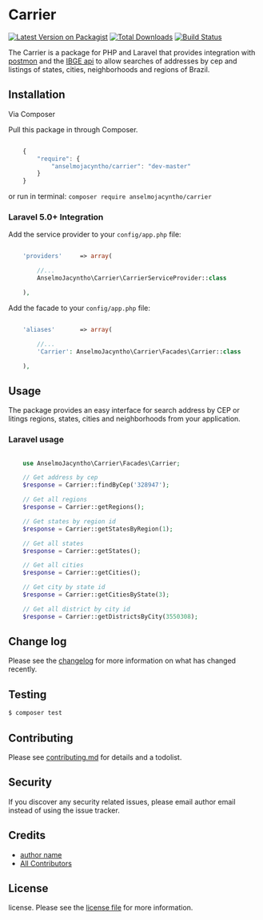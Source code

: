 # Carrier

[![Latest Version on Packagist][ico-version]][link-packagist]
[![Total Downloads][ico-downloads]][link-downloads]
[![Build Status][ico-travis]][link-travis]

The Carrier is a package for PHP and Laravel that provides integration with [postmon](https://postmon.com.br/) and the [IBGE api](https://servicodados.ibge.gov.br/api/docs/localidades?versao=1) to allow searches of addresses by cep and listings of states, cities, neighborhoods and regions of Brazil.

## Installation

Via Composer

Pull this package in through Composer.

```js

    {
        "require": {
            "anselmojacyntho/carrier": "dev-master"
        }
    }

```

or run in terminal:
`composer require anselmojacyntho/carrier`

### Laravel 5.0+ Integration

Add the service provider to your `config/app.php` file:

```php

    'providers'     => array(

        //...        
        AnselmoJacyntho\Carrier\CarrierServiceProvider::class

    ),

```

Add the facade to your `config/app.php` file:

```php

    'aliases'       => array(

        //...        
        'Carrier': AnselmoJacyntho\Carrier\Facades\Carrier::class

    ),

```

## Usage

The package provides an easy interface for search address by CEP or litings regions, states, cities and neighborhoods from your application. 

### Laravel usage

```php

    use AnselmoJacyntho\Carrier\Facades\Carrier;

    // Get address by cep
    $response = Carrier::findByCep('328947');

    // Get all regions
    $response = Carrier::getRegions();

    // Get states by region id
    $response = Carrier::getStatesByRegion(1);

    // Get all states
    $response = Carrier::getStates();

    // Get all cities
    $response = Carrier::getCities();

    // Get city by state id
    $response = Carrier::getCitiesByState(3);

    // Get all district by city id
    $response = Carrier::getDistrictsByCity(3550308);

```

## Change log

Please see the [changelog](changelog.md) for more information on what has changed recently.

## Testing

``` bash
$ composer test
```

## Contributing

Please see [contributing.md](contributing.md) for details and a todolist.

## Security

If you discover any security related issues, please email author email instead of using the issue tracker.

## Credits

- [author name][link-author]
- [All Contributors][link-contributors]

## License

license. Please see the [license file](license.md) for more information.

[ico-version]: https://img.shields.io/packagist/v/anselmojacyntho/carrier.svg?style=flat-square
[ico-downloads]: https://img.shields.io/packagist/dt/anselmojacyntho/carrier.svg?style=flat-square
[ico-travis]: https://img.shields.io/travis/anselmojacyntho/carrier/master.svg?style=flat-square
[ico-styleci]: https://styleci.io/repos/12345678/shield

[link-packagist]: https://packagist.org/packages/anselmojacyntho/carrier
[link-downloads]: https://packagist.org/packages/anselmojacyntho/carrier
[link-travis]: https://travis-ci.org/anselmojacyntho/carrier
[link-styleci]: https://styleci.io/repos/12345678
[link-author]: https://github.com/anselmojacyntho
[link-contributors]: ../../contributors
